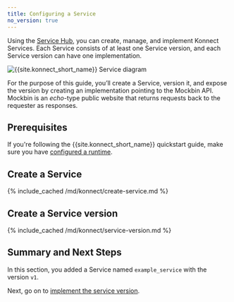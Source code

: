 ```yaml
---
title: Configuring a Service
no_version: true
---
```


Using the [Service Hub](/konnect/configure/servicehub), you can create, manage, and
implement Konnect Services. Each Service consists of at least one
Service version, and each Service version can have one implementation.

![{{site.konnect_short_name}} Service diagram](/assets/images/docs/konnect/konnect-services-diagram.png)

For the purpose of this guide, you’ll create a Service, version it, and
expose the version by creating an implementation pointing to the Mockbin API.
Mockbin is an *echo*-type public website that returns requests back to the
requester as responses.

## Prerequisites

If you're following the {{site.konnect_short_name}} quickstart guide,
make sure you have [configured a runtime](/konnect/getting-started/configure-runtime).

## Create a Service

{% include_cached /md/konnect/create-service.md %}

## Create a Service version

{% include_cached /md/konnect/service-version.md %}

## Summary and Next Steps

In this section, you added a Service named `example_service` with the version
`v1`.

Next, go on to [implement the service version](/konnect/getting-started/implement-service).

